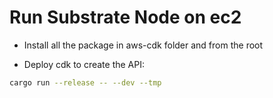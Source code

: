 # Run Substrate Node on ec2

- Install all the package in aws-cdk folder and from the root

- Deploy cdk to create the API:
```sh
cargo run --release -- --dev --tmp
``` 
